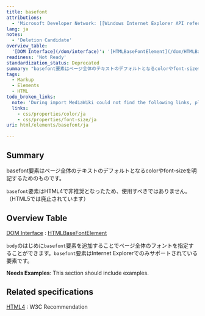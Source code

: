 ```yaml
---
title: basefont
attributions:
  - 'Microsoft Developer Network: [[Windows Internet Explorer API reference](http://msdn.microsoft.com/en-us/library/ie/hh828809%28v=vs.85%29.aspx) Article]'
lang: ja
notes:
  - 'Deletion Candidate'
overview_table:
  '[DOM Interface](/dom/interface)': '[HTMLBaseFontElement](/dom/HTMLBaseFontElement)'
readiness: 'Not Ready'
standardization_status: Deprecated
summary: "basefont要素はページ全体のテキストのデフォルトとなるcolorやfont-sizeを明記するためのものです。\n"
tags:
  - Markup
  - Elements
  - HTML
todo_broken_links:
  note: 'During import MediaWiki could not find the following links, please fix and adjust this list.'
  links:
    - css/properties/color/ja
    - css/properties/font-size/ja
uri: html/elements/basefont/ja

---
```

## Summary

basefont要素はページ全体のテキストのデフォルトとなるcolorやfont-sizeを明記するためのものです。

`basefont`要素はHTML4で非推奨となったため、使用すべきではありません。（HTML5では廃止されています）

## Overview Table

[DOM Interface](/dom/interface)
:   [HTMLBaseFontElement](/dom/HTMLBaseFontElement)

`body`のはじめに`basefont`要素を追加することでページ全体のフォントを指定することができます。`basefont`要素はInternet Explorerでのみサポートされている要素です。

**Needs Examples**: This section should include examples.

## Related specifications

[HTML4](http://www.w3.org/TR/1999/REC-html401-19991224/present/graphics.html#edef-BASEFONT)
:   W3C Recommendation

